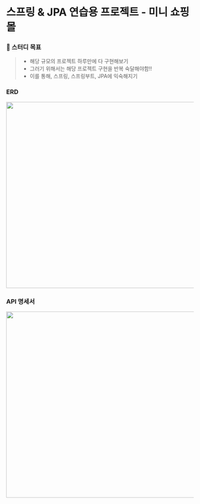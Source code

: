 # 스프링 & JPA 연습용 프로젝트 - 미니 쇼핑몰

### 📌 스터디 목표
> - 해당 규모의 프로젝트 하루만에 다 구현해보기
> - 그러기 위해서는 해당 프로젝트 구현을 반복 숙달해야함!!
> - 이를 통해, 스프링, 스프링부트, JPA에 익숙해지기 

### ERD 

<img src="https://github.com/user-attachments/assets/bb1af29b-bd0b-4920-9cfe-49e8936f72a0" width="800" height="500"/>

### API 명세서 

<img src="https://github.com/user-attachments/assets/5b1e6c2d-682a-470c-839d-5331d4ab4139" width="800" height="500"/>



